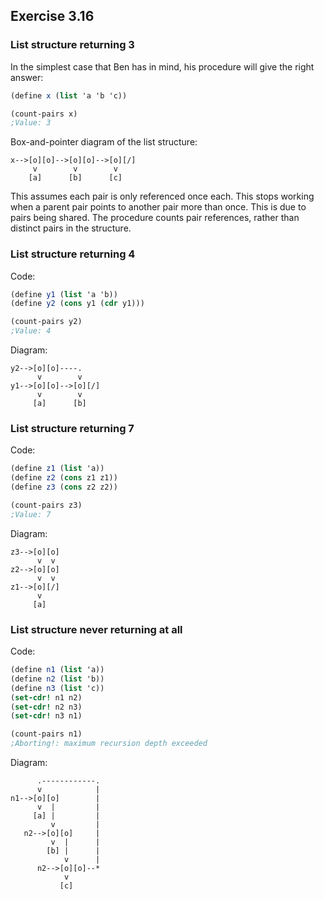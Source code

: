 ## Exercise 3.16

### List structure returning 3

In the simplest case that Ben has in mind, his procedure will give the right answer:

``` Scheme
(define x (list 'a 'b 'c))

(count-pairs x)
;Value: 3
```

Box-and-pointer diagram of the list structure:

```
x-->[o][o]-->[o][o]-->[o][/]
     v        v        v
    [a]      [b]      [c]
```

This assumes each pair is only referenced once each. This stops working when a parent pair points to another pair more than once. This is due to pairs being shared. The procedure counts pair references, rather than distinct pairs in the structure.

### List structure returning 4

Code:

``` Scheme
(define y1 (list 'a 'b))
(define y2 (cons y1 (cdr y1)))

(count-pairs y2)
;Value: 4
```

Diagram:

```
y2-->[o][o]----.
      v        v
y1-->[o][o]-->[o][/]
      v        v
     [a]      [b]
```

### List structure returning 7

Code:

``` Scheme
(define z1 (list 'a))
(define z2 (cons z1 z1))
(define z3 (cons z2 z2))

(count-pairs z3)
;Value: 7
```

Diagram:

```
z3-->[o][o]
      v  v
z2-->[o][o]
      v  v
z1-->[o][/]
      v
     [a]
```

### List structure never returning at all

Code:

``` Scheme
(define n1 (list 'a))
(define n2 (list 'b))
(define n3 (list 'c))
(set-cdr! n1 n2)
(set-cdr! n2 n3)
(set-cdr! n3 n1)

(count-pairs n1)
;Aborting!: maximum recursion depth exceeded
```

Diagram:

```
      .------------.
      v            |
n1-->[o][o]        |
      v  |         |
     [a] |         |
         v         |
   n2-->[o][o]     |
         v  |      |
        [b] |      |
            v      |
      n2-->[o][o]--*
            v
           [c]
```